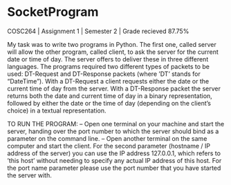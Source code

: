 # SocketProgram
COSC264 | Assignment 1 | Semester 2 | Grade recieved 87.75%

My task was to write two programs in Python. The first one, called server will allow the other program, called
client, to ask the server for the current date or time of day. The server offers to deliver these in three different
languages.
The programs required two different types of packets to be used: DT-Request and DT-Response packets (where
’DT’ stands for “DateTime”). With a DT-Request a client requests either the date or the current time of day
from the server. With a DT-Response packet the server returns both the date and current time of day in a binary
representation, followed by either the date or the time of day (depending on the client’s choice) in a textual
representation.

TO RUN THE PROGRAM:
  – Open one terminal on your machine and start the server, handing over the port number to which the
  server should bind as a parameter on the command line.
  – Open another terminal on the same computer and start the client. For the second parameter (hostname
  / IP address of the server) you can use the IP address 127.0.0.1, which refers to ’this host’ without
  needing to specify any actual IP address of this host. For the port name parameter please use the port
  number that you have started the server with.
